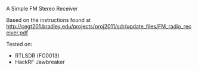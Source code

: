 A Simple FM Stereo Receiver

Based on the instructions found at http://cegt201.bradley.edu/projects/proj2011/sdr/update_files/FM_radio_receiver.pdf

Tested on:

* RTLSDR (FC0013)
* HackRF Jawbreaker
